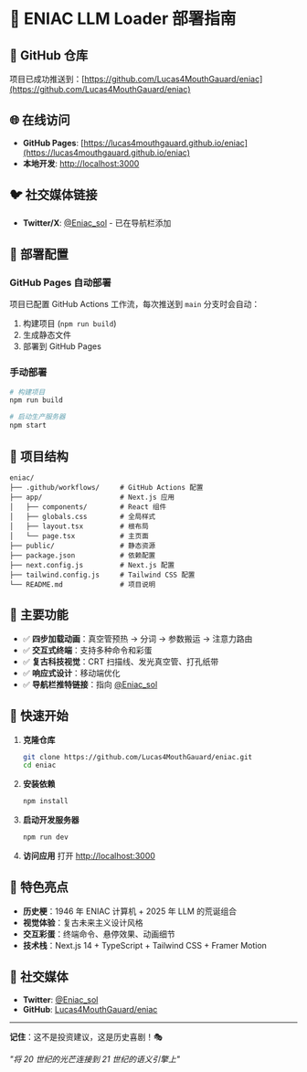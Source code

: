 # 🚀 ENIAC LLM Loader 部署指南

## 📍 GitHub 仓库

项目已成功推送到：[https://github.com/Lucas4MouthGauard/eniac](https://github.com/Lucas4MouthGauard/eniac)

## 🌐 在线访问

- **GitHub Pages**: [https://lucas4mouthgauard.github.io/eniac](https://lucas4mouthgauard.github.io/eniac)
- **本地开发**: [http://localhost:3000](http://localhost:3000)

## 🐦 社交媒体链接

- **Twitter/X**: [@Eniac_sol](https://x.com/Eniac_sol) - 已在导航栏添加

## 🔧 部署配置

### GitHub Pages 自动部署

项目已配置 GitHub Actions 工作流，每次推送到 `main` 分支时会自动：

1. 构建项目 (`npm run build`)
2. 生成静态文件
3. 部署到 GitHub Pages

### 手动部署

```bash
# 构建项目
npm run build

# 启动生产服务器
npm start
```

## 📁 项目结构

```
eniac/
├── .github/workflows/     # GitHub Actions 配置
├── app/                   # Next.js 应用
│   ├── components/        # React 组件
│   ├── globals.css        # 全局样式
│   ├── layout.tsx         # 根布局
│   └── page.tsx           # 主页面
├── public/                # 静态资源
├── package.json           # 依赖配置
├── next.config.js         # Next.js 配置
├── tailwind.config.js     # Tailwind CSS 配置
└── README.md              # 项目说明
```

## 🎯 主要功能

- ✅ **四步加载动画**：真空管预热 → 分词 → 参数搬运 → 注意力路由
- ✅ **交互式终端**：支持多种命令和彩蛋
- ✅ **复古科技视觉**：CRT 扫描线、发光真空管、打孔纸带
- ✅ **响应式设计**：移动端优化
- ✅ **导航栏推特链接**：指向 [@Eniac_sol](https://x.com/Eniac_sol)

## 🚀 快速开始

1. **克隆仓库**
   ```bash
   git clone https://github.com/Lucas4MouthGauard/eniac.git
   cd eniac
   ```

2. **安装依赖**
   ```bash
   npm install
   ```

3. **启动开发服务器**
   ```bash
   npm run dev
   ```

4. **访问应用**
   打开 [http://localhost:3000](http://localhost:3000)

## 🌟 特色亮点

- **历史梗**：1946 年 ENIAC 计算机 + 2025 年 LLM 的荒诞组合
- **视觉体验**：复古未来主义设计风格
- **交互彩蛋**：终端命令、悬停效果、动画细节
- **技术栈**：Next.js 14 + TypeScript + Tailwind CSS + Framer Motion

## 📱 社交媒体

- **Twitter**: [@Eniac_sol](https://x.com/Eniac_sol)
- **GitHub**: [Lucas4MouthGauard/eniac](https://github.com/Lucas4MouthGauard/eniac)

---

**记住**：这不是投资建议，这是历史喜剧！🎭

*"将 20 世纪的光芒连接到 21 世纪的语义引擎上"*
